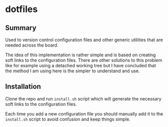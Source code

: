 # dotfiles

## Summary

Used to version control configuration files and other generic
utilities that are needed across the board.

The idea of this implementation is rather simple and is based on
creating soft links to the configuration files.  There are other
solutions to this problem like for example using a detached working
tree but I have concluded that the method I am using here is the
simpler to understand and use.

## Installation 

Clone the repo and run `install.sh` script which will generate the
necessary soft links to the configuration files. 

Each time you add a new configuration file you should manually add it
to the `install.sh` script to avoid confusion and keep things simple.
